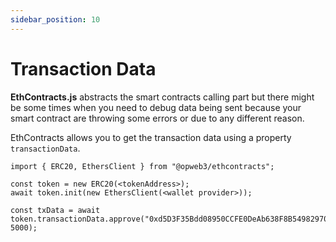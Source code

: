 ```yaml
---
sidebar_position: 10
---
```


# Transaction Data

**EthContracts.js** abstracts the smart contracts calling part but there might be some times when you need to debug data being sent because your smart contract are throwing some errors or due to any different reason.

EthContracts allows you to get the transaction data using a property `transactionData`. 

```
import { ERC20, EthersClient } from "@opweb3/ethcontracts";

const token = new ERC20(<tokenAddress>);
await token.init(new EthersClient(<wallet provider>));

const txData = await token.transactionData.approve("0xd5D3F35Bdd08950CCFE0DeAb638F8B5498297076", 5000);
```